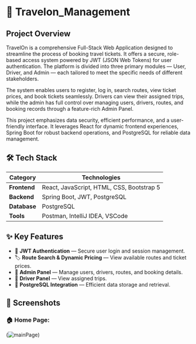 # 🚀 Travelon_Management

## Project Overview

TravelOn is a comprehensive Full-Stack Web Application designed to streamline the process of booking travel tickets. It offers a secure, role-based access system powered by JWT (JSON Web Tokens) for user authentication. The platform is divided into three primary modules — User, Driver, and Admin — each tailored to meet the specific needs of different stakeholders.

The system enables users to register, log in, search routes, view ticket prices, and book tickets seamlessly. Drivers can view their assigned trips, while the admin has full control over managing users, drivers, routes, and booking records through a feature-rich Admin Panel.

This project emphasizes data security, efficient performance, and a user-friendly interface. It leverages React for dynamic frontend experiences, Spring Boot for robust backend operations, and PostgreSQL for reliable data management.

## 🛠️ **Tech Stack**
| **Category**   | **Technologies**                       |
|----------------|---------------------------------------|
| **Frontend**   | React, JavaScript, HTML, CSS, Bootstrap 5 |
| **Backend**    | Spring Boot, JWT, PostgreSQL             |
| **Database**   | PostgreSQL                              |
| **Tools**      | Postman, IntelliJ IDEA, VSCode          |

## ✨ **Key Features**
- 🔑 **JWT Authentication** — Secure user login and session management.  
- 🏷️ **Route Search & Dynamic Pricing** — View available routes and ticket prices.  
- 🏢 **Admin Panel** — Manage users, drivers, routes, and booking details.  
- 🚌 **Driver Panel** — View assigned trips.  
- 💾 **PostgreSQL Integration** — Efficient data storage and retrieval.

## 📸 **Screenshots** 
### 🏠 **Home Page:**  

(![mainPage](https://github.com/user-attachments/assets/c2145edc-6f98-40fb-ad16-3ed3eeddf706))


